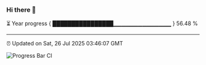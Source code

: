 ### Hi there 👋

⏳ Year progress { ████████████████▁▁▁▁▁▁▁▁▁▁▁▁▁▁ } 56.48 %

---

⏰ Updated on Sat, 26 Jul 2025 03:46:07 GMT

![Progress Bar CI](https://github.com/IshwaranRudhara/GIT-ACTION/workflows/Progress%20Bar%20CI/badge.svg)
